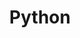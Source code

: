 ---
title: "Python"
layout: category
permalink: /categories/python/
author_profile: true
taxonomy: Python
---
